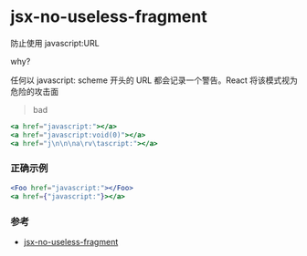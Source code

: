 # jsx-no-useless-fragment

防止使用 javascript:URL

why?

任何以 javascript: scheme 开头的 URL 都会记录一个警告。React 将该模式视为危险的攻击面
> bad

```jsx
<a href="javascript:"></a>
<a href="javascript:void(0)"></a>
<a href="j\n\n\na\rv\tascript:"></a>
```

### 正确示例

```jsx
<Foo href="javascript:"></Foo>
<a href={"javascript:"}></a>
```

### 参考

- [jsx-no-useless-fragment](https://github.com/jsx-eslint/eslint-plugin-react/blob/c42b624d0fb9ad647583a775ab9751091eec066f/docs/rules/jsx-no-useless-fragment)
